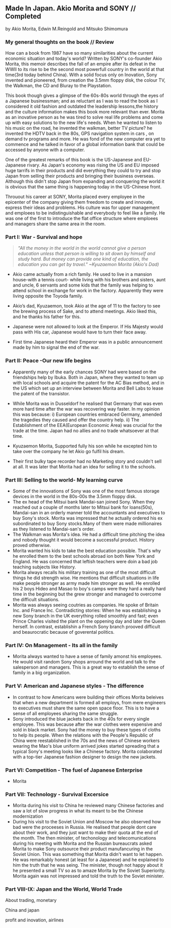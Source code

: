 ## Made In Japan. Akio Morita and SONY // Completed

by Akio Morita, Edwin M.Reingold and Mitsuko Shimomura

### My general thoughts on the book // Review
How can a book from 1987 have so many similarities about the current economic situation and today's world?
Written by SONY's co-founder Akio Morita, this memoir describes the fall of an empire after its defeat in the WWII to its rise to be the second most powerfull country in the world at that time(3rd today behind China). With a solid focus only on Inovation, Sony invented and pioneered, from creation the 3.5mm floppy disk, the colour TV, the Walkman, the CD and Bluray to the Playstation. 

This book though gives a glimpse of the 60s-80s world through the eyes of a Japanese businessman; and as reluctant as I was to read the book as I considered it old fashion and outdated the leadership lessons,the history and the culture information makes this book more relevant than ever. Morita as an inovative person as he was tired to solve real life problems and come up with easy solutions to the new life's needs. When he wanted to listen to his music on the road, he invented the walkman, better TV picture? he invented the HDTV back in the 80s, GPS navigation system in cars , on demand tv programs and more. He was fond of the new computer era yet to commence and he talked in favor of a global information bank that could be accessed by anyone with a computer.

One of the greatest remarks of this book is the US-Japanese and EU-Japanese rivary. As Japan's economy was rising the US and EU imposed huge tarrifs in their products and did everything they could to try and stop Japan from selling their products and bringing their business overseas. Although this didn't stop Japan from expanding and conquering the world it is obvious that the same thing is happening today in the US-Chinese front.

Throuout his career at SONY, Morita placed every employee in the epicenter of the company giving them freedom to create and innovate, express their ideas and problems. His culture was for upper management and emploees to be indistinguishable and everybody to feel like a family. He was one of the first to introduce the flat office structure where emploees and managers share the same area in the room.


### Part I: War - Survival and hope

> *"All the money in the world in the world cannot give a person education unless that person is willing to sit down by himself and study hard. But money can provide one kind of education, the education you can get by travel." ~Kyuzaemon Morita (Akio's Dad)*

- Akio came actually from a rich family. He used to live in a mansion house-with a tennis court- while living with his brothers and sisters, aunt and uncle, 6 servants and some kids that the family was helping to attend school in exchange for work in the factory. Apparently they were living opposite the Toyoda family. 

* Akio’s dad, Kyuzaemon, took Akio at the age of 11 to the factory to see the brewing process of Sake, and to attend meetings. Akio liked this, and he thanks his father for this.

* Japanese were not allowed to look at the Emperor. If His Majesty would pass with His car, Japanese would have to turn their face away. 
* First time Japanese heard their Emperor was in a public announcement made by him to signal the end of the war.


### Part II: Peace -Our new life begins

* Apparently many of the early chances SONY had were based on the friendships help by Ibuka. Both in Japan, where they wanted to team up with local schools and acquire the patent for the AC Bias method, and in the US which set up an interview between Morita and Bell Labs to lease the patent of the transistor.

* While Morita was in Dusseldorf he realised that Germany that was even more hard time after the war was recovering way faster. In my opinion this was because:
i) European countries embraced Germany, amended the tragedies they caused and offer the country help.
ii) The Establishment of the EEA(European Economic Area) was crucial for the trade at the time.
Japan had no allies and no trade whatsoever at that time.

* Kyuzaemon Morita, Supported fully his son while he excepted him to take over the company he let Akio go fulfil his dream. 

* Their first bulky tape recorder had no Marketing story and couldn't sell at all. It was later that Morita had an idea for selling it to the schools.


### Part III: Selling to the world- My learning curve

* Some of the innovations of Sony was one of the most famous storage devices in the world in the 80s-00s the 3.5mm floppy disk.
* The ex head of the Mitsui bank Mandai-san joined Sony. When they reached out a couple of months later  to Mitsui bank for loans(50s), Mandai-san in an orderly manner told the accountants and executives to buy Sony's stock. Morita was impressed that he actually ordered his ex subordinated to buy Sony stocks.Many of them were made millionaires as they listened to Mandai-san's order.
* The Walkman was Morita's idea. He had a difficult time pitching the idea and nobody thought it would become a successful product. History proved otherwise.
* Morita wanted his kids to take the best education possible. That's why he enrolled them to the best schools abroad ion both New York and England. He was concerned that leftish teachers were doin a bad job teaching subjects like History.
* Morita always recalls his military training as one of the most difficult things he did strength wise. He mentions that difficult situations in life make people stronger as army made him stronger as well. He enrolled his 2 boys Hideo and Masao to boy's camps were they hard a really hard time in the beginning but the grew stronger and managed to overcome the difficult situations.
* Morita was always seeing coutries as companies. He spoke of Britain Inc. and France Inc. Contradicting stories: When he was establishing a new Sony branch in the UK everything rolled smoothly and fast; even Prince Charles visited the plant on the oppening day and later the Queen herself. In contrast, establishin a French Sony branch prooved difficult and beaurocratic because of goverental politics.

### Part IV: On Management -  Its all in the family
* Morita always wanted to have a sense of family amonst his employees. He would visit random Sony shops arround the world and talk to the salesperson and managers. This is a great way to establish the sense of family in a big organization.
### Part V: American and Japanese styles - The difference

* In contrast to how Americans were building their offices Morita beleives that when a new department is formed all employs, from mere engineers to executives must share the same open space floor. This is to have a sense of all employees sharing the same struggle.
* Sony introduced the blue jackets back in the 40s for every single employee. This was because after the war clothes were expensive and sold in black market. Sony had the money to buy these types of cloths to help its people. When the relations with the People's Republic of China were reestablished in the 70s and the news of Chinese workers wearing the Mao's blue uniform arrived jokes started spreading that a typical Sony's meeting looks like a Chinese factory. Morita colaborated with a top-tier Japanese fashion designer to design the new jackets.

### Part VI: Competition - The fuel of Japanese Enterprise
* Morita 

### Part VII: Technology - Survival Excersice 

* Morita during his visit to China he reviewed many Chinese factories and saw a lot of slow progress in what its meant to be the Chinese modernization
* During his visit to the Soviet Union and Moscow he also observed how bad were the proceeses in Russia. He realised that people dont care about their work, and they just want to make their quota at the end of the month. The then minister, of techonology and telecomunications during his meeting with Morita and the Russian bureaucrats asked Morita to make Sony outsource their product manufancuring in the Soviet Union. This was something that Morita didn't want to let happen. He was remarkably honest (at least for a Japanese) and he explained to him the truth that he was seing. The minister, though not happy about it he presented a small TV so as to amaze Morita by the Soviet Superiority. Morita again was not impressed and told the truth to the Soviet minister. 


### Part VIII-IX: Japan and the World, World Trade 

About trading, monetary 

China and japan

profit and inovation, airlines